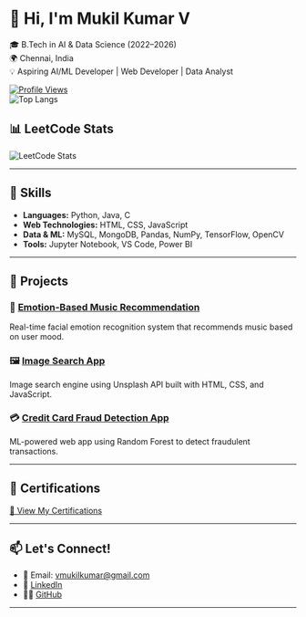 # 👋 Hi, I'm Mukil Kumar V

🎓 B.Tech in AI & Data Science (2022–2026)  
🌍 Chennai, India  
💡 Aspiring AI/ML Developer | Web Developer | Data Analyst  

[![Profile Views](https://komarev.com/ghpvc/?username=Mukilkumar-SEC&style=flat-square)](https://github.com/Mukilkumar-SEC)  
![Top Langs](https://github-readme-stats.vercel.app/api/top-langs/?username=Mukilkumar-SEC&layout=compact)

## 📊 LeetCode Stats

![LeetCode Stats](https://leetcard.jacoblin.cool/Mukilkumarv?theme=dark&font=Baloo+Bhai&ext=contest)

---

## 🔧 Skills

- **Languages:** Python, Java, C  
- **Web Technologies:** HTML, CSS, JavaScript  
- **Data & ML:** MySQL, MongoDB, Pandas, NumPy, TensorFlow, OpenCV  
- **Tools:** Jupyter Notebook, VS Code, Power BI  

---

## 🚀 Projects

### 🎵 [Emotion-Based Music Recommendation](https://github.com/Mukilkumar-SEC/Emotion-Detection)
Real-time facial emotion recognition system that recommends music based on user mood.

### 🖼️ [Image Search App](https://github.com/Mukilkumar-SEC/Image-search-app)
Image search engine using Unsplash API built with HTML, CSS, and JavaScript.

### 💳 [Credit Card Fraud Detection App](https://github.com/Mukilkumar-SEC/credit-card-fraud-app)
ML-powered web app using Random Forest to detect fraudulent transactions.

---

## 📜 Certifications

[🧾 View My Certifications](https://drive.google.com/drive/folders/1_hQ8g-51YMCEX2Hi_OTUrygzr3WQ92y_?usp=sharing)

---

## 📫 Let's Connect!

- 📧 Email: vmukilkumar@gmail.com  
- 💼 [LinkedIn](https://www.linkedin.com/in/mukil-kumar-v-331a1b276/)  
- 🧑‍💻 [GitHub](https://github.com/Mukilkumar-SEC)

---


